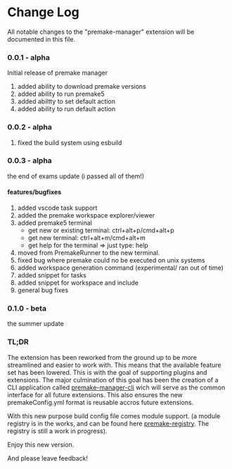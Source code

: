 # Change Log

All notable changes to the "premake-manager" extension will be documented in this file.

### 0.0.1 - alpha

Initial release of premake manager

1) added ability to download premake versions
2) added ability to run premake5 
3) added abiltty to set default action
4) added ability to run default action

### 0.0.2 - alpha
1) fixed the build system using esbuild

### 0.0.3 - alpha
the end of exams update  (i passed all of them!)
#### features/bugfixes
1) added vscode task support
2) added the premake workspace explorer/viewer
3) added premake5 terminal
    - get new or existing terminal: ctrl+alt+p/cmd+alt+p
    - get new terminal: ctrl+alt+m/cmd+alt+m
    - get help for the terminal => just type: help
4) moved from PremakeRunner to the new terminal.
5) fixed bug where premake could no be executed on unix systems
6) added workspace generation command (experimental/ ran out of time)
7) added snippet for tasks
8) added snippet for workspace and include
9) general bug fixes

### 0.1.0 - beta

the summer update

### TL;DR
The extension has been reworked from the ground up to be more streamlined and easier to work with.
This means that the available feature set has been lowered. This is with the goal of supporting plugins and extensions. The major culmination of this goal has been the creation of a CLI application called [premake-manager-cli](https://github.com/lolrobbe2/premake-manager-cli) wich will serve as the common interface for all future extensions. This also ensures the new premakeConfig.yml format is reusable accros future extensions. 

With this new purpose build config file comes module support. (a module registry is in the works, and can be found here [premake-registry](https://github.com/lolrobbe2/premake-registry). The registry is still a work in progress).

Enjoy this new version.

And please leave feedback!
